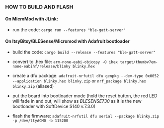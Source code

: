 ### HOW TO BUILD AND FLASH

#### On MicroMod with JLink:

* run the code: ```cargo run --features "ble-gatt-server"```

#### On ItsyBitsy/BLESense/Micromod with Adafruit bootloader

* build the code: ```cargo build --release --features "ble-gatt-server"```
* convert to .hex file: ```arm-none-eabi-objcopy -O ihex target/thumbv7em-none-eabihf/release/blinky blinky.hex```
* create a dfu package: ```adafruit-nrfutil dfu genpkg --dev-type 0x0052 --application blinky.hex blinky.zip``` or `nrf_package blinky.hex blinky.zip` (aliased)
  
* put the board into bootloader mode (hold the reset button, the red LED will fade in and out, will show as _BLESENSE730_ as it is the new bootloader with SoftDevice S140 v.7.3.0)
* flash the firmware: ```adafruit-nrfutil dfu serial --package blinky.zip -p /dev/ttyACM0 -b 115200```

